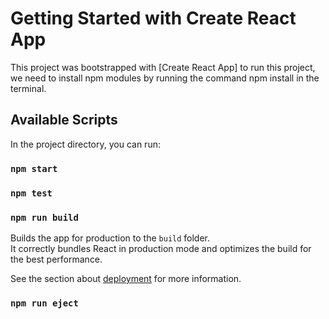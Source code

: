 # Getting Started with Create React App

This project was bootstrapped with [Create React App]
to run this project, we need to install npm modules by running the command npm install in the terminal.

## Available Scripts

In the project directory, you can run:

### `npm start`



### `npm test`


### `npm run build`

Builds the app for production to the `build` folder.\
It correctly bundles React in production mode and optimizes the build for the best performance.


See the section about [deployment](https://facebook.github.io/create-react-app/docs/deployment) for more information.

### `npm run eject`








